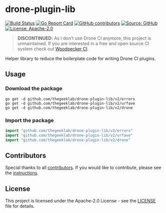 # drone-plugin-lib

[![Build Status](https://img.shields.io/drone/build/thegeeklab/drone-plugin-lib?logo=drone&server=https%3A%2F%2Fdrone.thegeeklab.de)](https://drone.thegeeklab.de/thegeeklab/drone-plugin-lib)
[![Go Report Card](https://goreportcard.com/badge/github.com/thegeeklab/drone-plugin-lib)](https://goreportcard.com/report/github.com/thegeeklab/drone-plugin-lib)
[![GitHub contributors](https://img.shields.io/github/contributors/thegeeklab/drone-plugin-lib)](https://github.com/thegeeklab/drone-plugin-lib/graphs/contributors)
[![Source: GitHub](https://img.shields.io/badge/source-github-blue.svg?logo=github&logoColor=white)](https://github.com/thegeeklab/drone-plugin-lib)
[![License: Apache-2.0](https://img.shields.io/github/license/thegeeklab/drone-plugin-lib)](https://github.com/thegeeklab/drone-plugin-lib/blob/main/LICENSE)

> **DISCONTINUED:** As I don't use Drone CI anymore, this project is unmaintained. If you are interested in a free and open source CI system check out [Woodpecker CI](https://woodpecker-ci.org/).

Helper library to reduce the boilerplate code for writing Drone CI plugins.

## Usage

### Download the package

```Shell
go get -d github.com/thegeeklab/drone-plugin-lib/v2/errors
go get -d github.com/thegeeklab/drone-plugin-lib/v2/urfave
go get -d github.com/thegeeklab/drone-plugin-lib/v2/drone
```

### Import the package

```Go
import "github.com/thegeeklab/drone-plugin-lib/v2/errors"
import "github.com/thegeeklab/drone-plugin-lib/v2/urfave"
import "github.com/thegeeklab/drone-plugin-lib/v2/drone"
```

## Contributors

Special thanks to all [contributors](https://github.com/thegeeklab/drone-plugin-lib/graphs/contributors). If you would like to contribute, please see the [instructions](https://github.com/thegeeklab/drone-plugin-lib/blob/main/CONTRIBUTING.md).

## License

This project is licensed under the Apache-2.0 License - see the [LICENSE](https://github.com/thegeeklab/drone-plugin-lib/blob/main/LICENSE) file for details.
